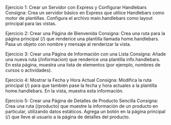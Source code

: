 Ejercicio 1: Crear un Servidor con Express y Configurar Handlebars
Consigna: Crea un servidor básico en Express que utilice Handlebars como motor de plantillas. Configura el archivo main.handlebars como layout principal para las vistas.

Ejercicio 2: Crear una Página de Bienvenida
Consigna: Crea una ruta para la página principal (/) que renderice una plantilla llamada home.handlebars. Pasa un objeto con nombre y mensaje al renderizar la vista.

Ejercicio 3: Crear una Página de Información con una Lista
Consigna: Añade una nueva ruta (/informacion) que renderice una plantilla info.handlebars. En esta página, muestra una lista de elementos (por ejemplo, nombres de cursos o actividades).

Ejercicio 4: Mostrar la Fecha y Hora Actual
Consigna: Modifica la ruta principal (/) para que también pase la fecha y hora actuales a la plantilla home.handlebars. En la vista, muestra esta información.

Ejercicio 5: Crear una Página de Detalles de Producto Sencilla
Consigna: Crea una ruta (/producto) que muestre la información de un producto en particular, utilizando datos estáticos. Agrega un botón en la página principal (/) que lleve al usuario a la página de detalles del producto.
